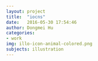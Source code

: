 ```yaml
---
layout: project
title:  "iocns"
date:   2016-05-30 17:54:46
author: Dongmei Hu
categories:
- work
img: illo-icon-animal-colored.png
subjects: illustration
---
```

